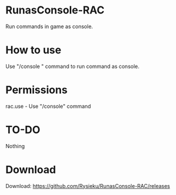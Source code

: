 # RunasConsole-RAC
Run commands in game as console.

# How to use
Use "/console <command>" command to run command as console.

# Permissions
rac.use - Use "/console" command

# TO-DO
Nothing

# Download
Download: https://github.com/Rysieku/RunasConsole-RAC/releases
